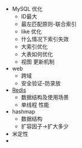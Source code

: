 - MySQL 优化
    - ID最大
    - 最左匹配原则-联合索引
    - like 优化
    - 什么情况下索引失效
    - 大索引优化
    - 大表如何优化
    - 视图 更新机制
- web
    - 跨域
    - 安全验证-防录放
- [Redis](<Redis.md>)
    - 数据结构及使用场景
    - 单线程 性能
- hashmap
    - 数据结构
    - 扩容因子->扩大多少
- 米定性
- 
